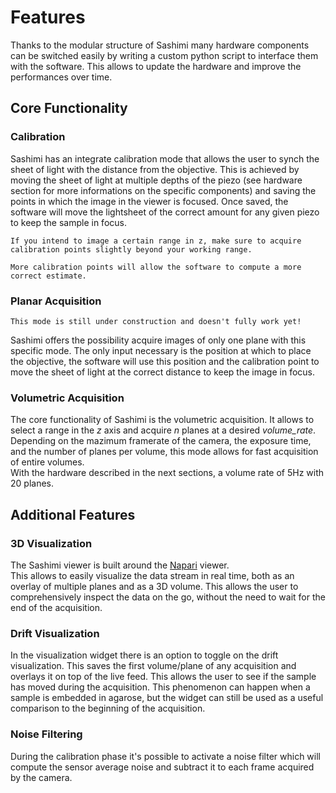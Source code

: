 # Features

Thanks to the modular structure of Sashimi many hardware components can be switched easily by writing a custom python script to interface them with the software.
This allows to update the hardware and improve the performances over time.

## Core Functionality

### Calibration

Sashimi has an integrate calibration mode that allows the user to synch the sheet of light with the distance from the objective.
This is achieved by moving the sheet of light at multiple depths of the piezo (see hardware section for more informations on the specific components) and saving the points in which the image in the viewer is focused.
Once saved, the software will move the lightsheet of the correct amount for any given piezo to keep the sample in focus.

```{hint}
If you intend to image a certain range in z, make sure to acquire calibration points slightly beyond your working range.
```

```{hint}
More calibration points will allow the software to compute a more correct estimate.
```

### Planar Acquisition

```{warning}
This mode is still under construction and doesn't fully work yet!
```

Sashimi offers the possibility acquire images of only one plane with this specific mode.  The only input necessary is the position at which to place the objective, the software will use this position and the calibration point to move the sheet of light at the correct distance to keep the image in focus.

### Volumetric Acquisition

The core functionality of Sashimi is the volumetric acquisition.
It allows to select a range in the _z_ axis and acquire _n_ planes at a desired _volume_rate_.
Depending on the mazimum framerate of the camera, the exposure time, and the number of planes per volume, this mode allows for fast acquisition of entire volumes.  
With the hardware described in the next sections, a volume rate of 5Hz with 20 planes.

## Additional Features

### 3D Visualization

The Sashimi viewer is built around the [Napari](https://napari.org) viewer.  
This allows to easily visualize the data stream in real time, both as an overlay of multiple planes and as a 3D volume.
This allows the user to comprehensively inspect the data on the go, without the need to wait for the end of the acquisition.

### Drift Visualization

In the visualization widget there is an option to toggle on the drift visualization. This saves the first volume/plane of any acquisition and overlays it on top of the live feed.
This allows the user to see if the sample has moved during the acquisition.
This phenomenon can happen when a sample is embedded in agarose, but the widget can still be used as a useful comparison to the beginning of the acquisition.

### Noise Filtering

During the calibration phase it's possible to activate a noise filter which will compute the sensor average noise and subtract it to each frame acquired by the camera.
